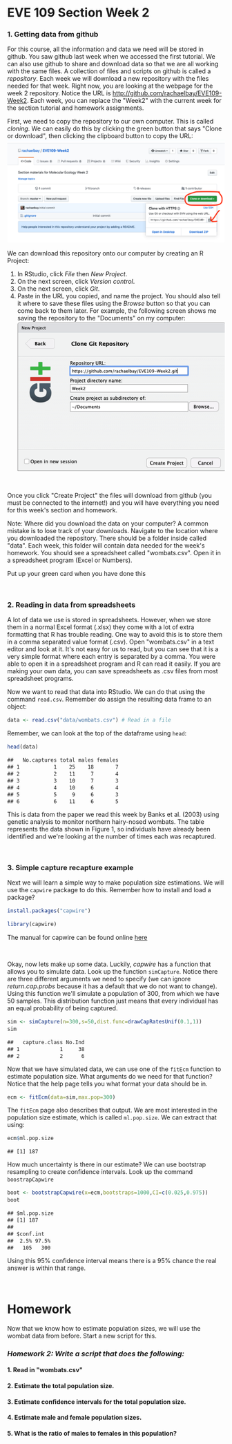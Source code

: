 EVE 109 Section Week 2
================

### 1. Getting data from github

For this course, all the information and data we need will be stored in github. You saw github last week when we accessed the first tutorial. We can also use github to share and download data so that we are all working with the same files. A collection of files and scripts on github is called a *repository*. Each week we will download a new repository with the files needed for that week. Right now, you are looking at the webpage for the week 2 repository. Notice the URL is <http://github.com/rachaelbay/EVE109-Week2>. Each week, you can replace the "Week2" with the current week for the section tutorial and homework assignments.

First, we need to copy the repository to our own computer. This is called *cloning*. We can easily do this by clicking the green button that says "Clone or download", then clicking the clipboard button to copy the URL: ![](screenshots/Screen1.png)

We can download this repository onto our computer by creating an R Project:
1. In RStudio, click *File* then *New Project*.
2. On the next screen, click *Version control*.
3. On the next screen, click *Git*.
4. Paste in the URL you copied, and name the project. You should also tell it where to save these files using the *Browse* button so that you can come back to them later. For example, the following screen shows me saving the repository to the "Documents" on my computer: ![](screenshots/Screen2.png)

 

Once you click "Create Project" the files will download from github (you must be connected to the internet!) and you will have everything you need for this week's section and homework.

Note: Where did you download the data on your computer? A common mistake is to lose track of your downloads. Navigate to the location where you downloaded the repository. There should be a folder inside called "data". Each week, this folder will contain data needed for the week's homework. You should see a spreadsheet called "wombats.csv". Open it in a spreadsheet program (Excel or Numbers).  

Put up your green card when you have done this

     

### 2. Reading in data from spreadsheets

A lot of data we use is stored in spreadsheets. However, when we store them in a normal Excel format (.xlsx) they come with a lot of extra formatting that R has trouble reading. One way to avoid this is to store them in a comma separated value format (.csv). Open "wombats.csv" in a text editor and look at it. It's not easy for us to read, but you can see that it is a very simple format where each entry is separated by a comma. You were able to open it in a spreadsheet program and R can read it easily. If you are making your own data, you can save spreadsheets as .csv files from most spreadsheet programs.

Now we want to read that data into RStudio. We can do that using the command `read.csv`. Remember do assign the resulting data frame to an object:

``` r
data <- read.csv("data/wombats.csv") # Read in a file
```

Remember, we can look at the top of the dataframe using `head`:

``` r
head(data)
```

    ##   No.captures total males females
    ## 1           1    25    18       7
    ## 2           2    11     7       4
    ## 3           3    10     7       3
    ## 4           4    10     6       4
    ## 5           5     9     6       3
    ## 6           6    11     6       5

This is data from the paper we read this week by Banks et al. (2003) using genetic analysis to monitor northern hairy-nosed wombats. The table represents the data shown in Figure 1, so individuals have already been identified and we're looking at the number of times each was recaptured.

     

### 3. Simple capture recapture example

Next we will learn a simple way to make population size estimations. We will use the `capwire` package to do this. Remember how to install and load a package?

``` r
install.packages("capwire")
```

``` r
library(capwire)
```

The manual for capwire can be found online [here](https://cran.r-project.org/web/packages/capwire/capwire.pdf)

 

Okay, now lets make up some data. Luckily, *capwire* has a function that allows you to simulate data. Look up the function `simCapture`. Notice there are three different arguments we need to specify (we can ignore *return.cap.probs* because it has a default that we do not want to change). Using this function we'll simulate a population of 300, from which we have 50 samples. This distribution function just means that every individual has an equal probability of being captured.

``` r
sim <- simCapture(n=300,s=50,dist.func=drawCapRatesUnif(0.1,1))
sim
```

    ##   capture.class No.Ind
    ## 1             1     38
    ## 2             2      6

Now that we have simulated data, we can use one of the `fitEcm` function to estimate population size. What arguments do we need for that function? Notice that the help page tells you what format your data should be in.

``` r
ecm <- fitEcm(data=sim,max.pop=300)
```

The `fitEcm` page also describes that output. We are most interested in the population size estimate, which is called `ml.pop.size`. We can extract that using:

``` r
ecm$ml.pop.size
```

    ## [1] 187

How much uncertainty is there in our estimate? We can use bootstrap resampling to create confidence intervals. Look up the command `boostrapCapwire`

``` r
boot <- bootstrapCapwire(x=ecm,bootstraps=1000,CI=c(0.025,0.975))
boot
```

    ## $ml.pop.size
    ## [1] 187
    ## 
    ## $conf.int
    ##  2.5% 97.5% 
    ##   105   300

Using this 95% confidence interval means there is a 95% chance the real answer is within that range.

     

Homework
========

Now that we know how to estimate population sizes, we will use the wombat data from before. Start a new script for this.

### *Homework 2: Write a script that does the following:*

#### 1. Read in "wombats.csv"

#### 2. Estimate the total population size.

#### 3. Estimate confidence intervals for the total population size.

#### 4. Estimate male and female population sizes.

#### 5. What is the ratio of males to females in this population?
